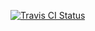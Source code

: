 [![Travis CI Status](https://api.travis-ci.org/ryuichis/oclint-objc-travis-ci-examples.svg?branch=master)](https://travis-ci.org/ryuichis/oclint-objc-travis-ci-examples)
